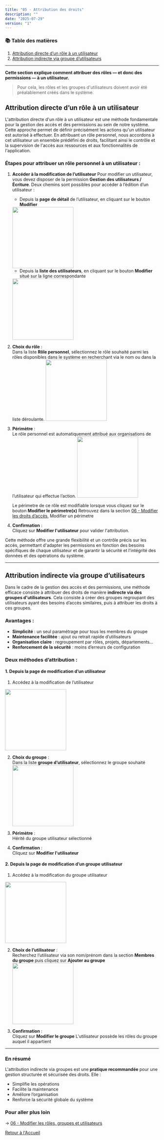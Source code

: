 ```yaml
---
title: "05 - Attribution des droits"
description: ""
date: "2025-07-29"
version: "1"
---
```

### 📚 Table des matières
1. [Attribution directe d’un rôle à un utilisateur](#attribution-directe-dun-rôle-à-un-utilisateur)  
2. [Attribution indirecte via groupe d’utilisateurs](#attribution-indirecte-via-groupe-dutilisateurs)

---

**Cette section explique comment attribuer des rôles — et donc des permissions — à un utilisateur.**
> Pour cela, les rôles et les groupes d'utilisateurs doivent avoir été préalablement créés dans le système.

## Attribution directe d’un rôle à un utilisateur

L'attribution directe d'un rôle à un utilisateur est une méthode fondamentale pour la gestion des accès et des permissions au sein de notre système. Cette approche permet de définir précisément les actions qu'un utilisateur est autorisé à effectuer. En attribuant un rôle personnel, nous accordons à cet utilisateur un ensemble prédéfini de droits, facilitant ainsi le contrôle et la supervision de l'accès aux ressources et aux fonctionnalités de l'application.

### Étapes pour attribuer un rôle personnel à un utilisateur :

1. **Accéder à la modification de l’utilisateur**
   Pour modifier un utilisateur, vous devez disposer de la permission **Gestion des utilisateurs / Écriture**. Deux chemins sont possibles pour accéder à l’édition d’un utilisateur :
   - Depuis la **page de détail** de l’utilisateur, en cliquant sur le bouton **Modifier**
   <img src="https://papaours.s3.fr-par.scw.cloud/documentations/tutoriel/gestion-des-droits/utilisateur/modifier-utilisateur-depuis-detail.png" height="200" />

   - Depuis la **liste des utilisateurs**, en cliquant sur le bouton **Modifier** situé sur la ligne correspondante
   <img src="https://papaours.s3.fr-par.scw.cloud/documentations/tutoriel/gestion-des-droits/utilisateur/modifier-utilisateur-depuis-liste.png" height="200" />

2. **Choix du rôle** :  
   Dans la liste **Rôle personnel**, sélectionnez le rôle souhaité parmi les rôles disponibles dans le système en recherchant via le nom ou dans la liste déroulante.
   <img src="https://papaours.s3.fr-par.scw.cloud/documentations/tutoriel/gestion-des-droits/utilisateur/attribuer-role-personnel.png" height="200" />
   
3. **Périmètre** :  
   Le rôle personnel est automatiquement attribué aux organisations de l’utilisateur qui effectue l’action.
   <img src="https://papaours.s3.fr-par.scw.cloud/documentations/tutoriel/gestion-des-droits/utilisateur/role-personnel-attribue.png" height="200" />

   Le périmetre de ce rôle est modifiable lorsque vous cliquez sur le bouton **Modifier le périmetre(x)**
   Retrouvez dans la section [06 - Modifier les droits d’accès](06-modifier-les-droits-dacces), Modifier un périmetre

4. **Confirmation** :  
   Cliquez sur **Modifier l'utilisateur** pour valider l'attribution.

Cette méthode offre une grande flexibilité et un contrôle précis sur les accès, permettant d'adapter les permissions en fonction des besoins spécifiques de chaque utilisateur et de garantir la sécurité et l'intégrité des données et des opérations du système.

---

## Attribution indirecte via groupe d’utilisateurs

Dans le cadre de la gestion des accès et des permissions, une méthode efficace consiste à attribuer des droits de manière **indirecte via des groupes d'utilisateurs**. Cela consiste à créer des groupes regroupant des utilisateurs ayant des besoins d’accès similaires, puis à attribuer les droits à ces groupes.

### Avantages :

- **Simplicité** : un seul paramétrage pour tous les membres du groupe
- **Maintenance facilitée** : ajout ou retrait rapide d’utilisateurs
- **Organisation claire** : regroupement par rôles, projets, départements…
- **Renforcement de la sécurité** : moins d’erreurs de configuration

### Deux méthodes d’attribution :

#### 1. Depuis la page de modification d’un utilisateur

1. Accédez à la modification de l’utilisateur
<img src="https://papaours.s3.fr-par.scw.cloud/documentations/tutoriel/gestion-des-droits/utilisateur/modifier-utilisateur-depuis-detail.png" height="200" />

2. **Choix du groupe** :  
   Dans la liste **groupe d’utilisateur**, sélectionnez le groupe souhaité
   <img src="https://papaours.s3.fr-par.scw.cloud/documentations/tutoriel/gestion-des-droits/groupe/liste-groupe-utilisateur.png" height="200" />

3. **Périmètre** :  
   Hérité du groupe utilisateur sélectionné
4. **Confirmation** :  
   Cliquez sur **Modifier l'utilisateur**

#### 2. Depuis la page de modification d’un groupe utilisateur

1. Accédez à la modification du groupe utilisateur
<img src="https://papaours.s3.fr-par.scw.cloud/documentations/tutoriel/gestion-des-droits/groupe/modifier-un-groupe.png" height="200" />

2. **Choix de l’utilisateur** :  
   Recherchez l’utilisateur via son nom/prénom dans la section **Membres du groupe** puis cliquez sur **Ajouter au groupe**
   <img src="https://papaours.s3.fr-par.scw.cloud/documentations/tutoriel/gestion-des-droits/groupe/ajouter-utilisateur-au-groupe.png" height="200" />

3. **Confirmation** :  
   Cliquez sur **Modifier le groupe**
   L'utilisateur possède les rôles du groupe auquel il appartient

---

### En résumé

L'attribution indirecte via groupes est une **pratique recommandée** pour une gestion structurée et sécurisée des droits. Elle :

- Simplifie les opérations
- Facilite la maintenance
- Améliore l’organisation
- Renforce la sécurité globale du système

### Pour aller plus loin
-> [06 - Modifier les rôles, groupes et utilisateurs](06-modifier-les-droits-dacces)
   
[Retour à l'Accueil](../accueil)

